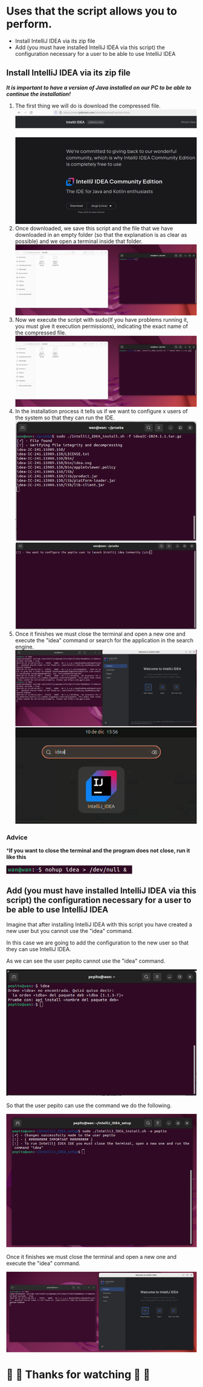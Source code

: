 # Uses that the script allows you to perform.

- Install IntelliJ IDEA via its zip file
- Add (you must have installed IntelliJ IDEA via this script) the configuration necessary for a user to be able to use IntelliJ IDEA

## Install IntelliJ IDEA via its zip file
***It is important to have a version of Java installed on our PC to be able to continue the installation!***
1. The first thing we will do is download the compressed file.
   ![Step1](/images/1step.png)
2. Once downloaded, we save this script and the file that we have downloaded in an empty folder (so that the explanation is as clear as possible) and we open a terminal inside that folder.
   ![Step2](/images/2step.png)
3. Now we execute the script with sudo(If you have problems running it, you must give it execution permissions), indicating the exact name of the compressed file.
   ![Step3](/images/3step.png)
4. In the installation process it tells us if we want to configure x users of the system so that they can run the IDE.
   ![Step4](/images/4step.png)
   ![Step5](/images/5step.png)
6. Once it finishes we must close the terminal and open a new one and execute the "idea" command or search for the application in the search engine.
   ![Step6](/images/6step.png)
   ![Step6](/images/7step.png)

### Advice
***If you want to close the terminal and the program does not close, run it like this**
 
 ![Advice](/images/advice.png)


   

## Add (you must have installed IntelliJ IDEA via this script) the configuration necessary for a user to be able to use IntelliJ IDEA
Imagine that after installing IntelliJ IDEA with this script you have created a new user but you cannot use the "idea" command.

In this case we are going to add the configuration to the new user so that they can use IntelliJ IDEA.

As we can see the user pepito cannot use the "idea" command.

![Step7](/images/1.png)

So that the user pepito can use the command we do the following.

![Step8](/images/2.png)

Once it finishes we must close the terminal and open a new one and execute the "idea" command.

![Step9](/images/3.png)

# :hot_face:	:hot_face:	Thanks for watching :hot_face:	:hot_face:	
